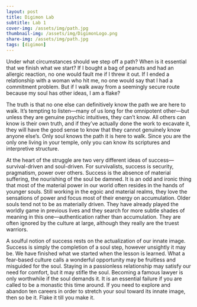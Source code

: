 ```yaml
---
layout: post
title: Digimon Lab
subtitle: Lab 1
cover-img: /assets/img/path.jpg
thumbnail-img: /assets/img/DigimonLogo.png
share-img: /assets/img/path.jpg
tags: [digimon]
---
```


Under what circumstances should we step off a path? When is it essential that we finish what we start? If I bought a bag of peanuts and
had an allergic reaction, no one would fault me if I threw it out. If I ended a relationship with a woman who hit me, no one would say 
that I had a commitment problem. But if I walk away from a seemingly secure route because my soul has other ideas, I am a flake?

The truth is that no one else can definitively know the path we are here to walk. It’s tempting to listen—many of us long for the 
omnipotent other—but unless they are genuine psychic intuitives, they can’t know. All others can know is their own truth, and if they’ve
actually done the work to excavate it, they will have the good sense to know that they cannot genuinely know anyone else’s. Only soul 
knows the path it is here to walk. Since you are the only one living in your temple, only you can know its scriptures and interpretive 
structure.

At the heart of the struggle are two very different ideas of success—survival-driven and soul-driven. For survivalists, success is 
security, pragmatism, power over others. Success is the absence of material suffering, the nourishing of the soul be damned. It is an odd
and ironic thing that most of the material power in our world often resides in the hands of younger souls. Still working in the egoic and
material realms, they love the sensations of power and focus most of their energy on accumulation. Older souls tend not to be as 
materially driven. They have already played the worldly game in previous lives and they search for more subtle shades of meaning in this
one—authentication rather than accumulation. They are often ignored by the culture at large, although they really are the truest warriors.

A soulful notion of success rests on the actualization of our innate image. Success is simply the completion of a soul step, however 
unsightly it may be. We have finished what we started when the lesson is learned. What a fear-based culture calls a wonderful opportunity
may be fruitless and misguided for the soul. Staying in a passionless relationship may satisfy our need for comfort, but it may stifle
the soul. Becoming a famous lawyer is only worthwhile if the soul demands it. It is an essential failure if you are called to be a 
monastic this time around. If you need to explore and abandon ten careers in order to stretch your soul toward its innate image, then 
so be it. Flake it till you make it.
